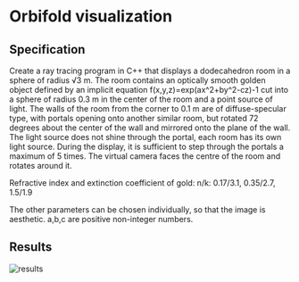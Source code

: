 # Orbifold visualization

## Specification

Create a ray tracing program in C++ that displays a dodecahedron room in a sphere of radius √3 m. The room contains an optically smooth golden object defined by an implicit equation f(x,y,z)=exp(ax^2+by^2-cz)-1 cut into a sphere of radius 0.3 m in the center of the room and a point source of light. The walls of the room from the corner to 0.1 m are of diffuse-specular type, with portals opening onto another similar room, but rotated 72 degrees about the center of the wall and mirrored onto the plane of the wall. The light source does not shine through the portal, each room has its own light source. During the display, it is sufficient to step through the portals a maximum of 5 times. The virtual camera faces the centre of the room and rotates around it.

Refractive index and extinction coefficient of gold: n/k: 0.17/3.1, 0.35/2.7, 1.5/1.9

The other parameters can be chosen individually, so that the image is aesthetic. a,b,c are positive non-integer numbers.

## Results
![results](results.gif)



